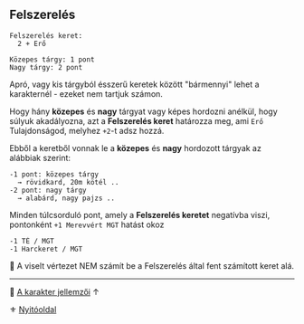 ## Felszerelés

```
Felszerelés keret:
  2 + Erő

Közepes tárgy: 1 pont
Nagy tárgy: 2 pont
```

Apró, vagy kis tárgyból ésszerű keretek között "bármennyi" lehet a karakternél - ezeket nem tartjuk számon.

Hogy hány **közepes** és **nagy** tárgyat vagy képes hordozni anélkül, hogy súlyuk akadályozna, azt a **Felszerelés keret** határozza meg, ami `Erő` Tulajdonságod, melyhez `+2`-t adsz hozzá.

Ebből a keretből vonnak le a **közepes** és **nagy** hordozott tárgyak az alábbiak szerint:

```
-1 pont: közepes tárgy
  → rövidkard, 20m kötél ..
-2 pont: nagy tárgy
  → alabárd, nagy pajzs ..
```

Minden túlcsorduló pont, amely a **Felszerelés keretet** negatívba viszi, pontonként `+1 Merevvért MGT` hatást okoz
```
-1 TÉ / MGT
-1 Harckeret / MGT
```

🔆 A viselt vértezet NEM számít be a Felszerelés által fent számított keret alá.

---
🔗 [A karakter jellemzői](010_03_00_karakter_jellemzoi.md) ↑

⚜️ [Nyitóoldal](start.md#1-karakteralkot%C3%A1s)
